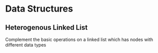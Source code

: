 # Data Structures
## Heterogenous Linked List
Complement the basic operations on a linked list which has nodes with different data types
